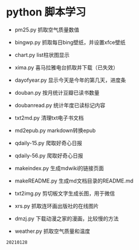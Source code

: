 # python 脚本学习

- pm25.py 抓取空气质量数值
- bingwp.py 抓取每日bing壁纸，并设置xfce壁纸
- chart.py list柱状图显示
- xima.py 喜马拉雅电台抓取并下载（已失效）

- dayofyear.py 显示今天是今年的第几天，进度条
- douban.py 按月统计豆瓣已读书数量
- doubanread.py 统计年度已读标记内容

- txt2md.py 清理txt电子书文档
- md2epub.py markdown转换epub

- qdaily-15.py 爬取好奇心日报
- qdaily-56.py 爬取好奇心日报

- makeindex.py 生成mdwiki的链接页面
- makeREADME.py 生成md文档目录的README.md

- txt2img.py 剪切板文字生成长图，用于微信

- xrs.py 抓取连环画出版社的在线图片
- dmzj.py 下载动漫之家的漫画，比较慢的方法

- weather.py 抓取空气质量和温度

`20210128`
